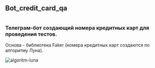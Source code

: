 ## Bot_credit_card_qa
#

### Телеграм-бот создающий номера кредитных карт для проведения тестов. 


Основа - библиотека Faker (номера кредитных карт создаются по алгоритму Луна).



![algoritm-luna](https://user-images.githubusercontent.com/106055633/183488330-6efba781-2aff-4805-b58a-211804bf0812.png)
